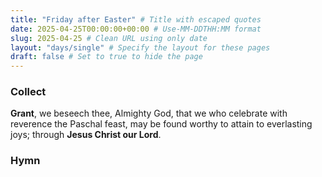 ```yaml
---
title: "Friday after Easter" # Title with escaped quotes
date: 2025-04-25T00:00:00+00:00 # Use-MM-DDTHH:MM format
slug: 2025-04-25 # Clean URL using only date
layout: "days/single" # Specify the layout for these pages
draft: false # Set to true to hide the page
---
```


### Collect

**Grant**, we beseech thee, Almighty God, that we who celebrate with reverence the Paschal feast, may be found worthy to attain to everlasting joys; through **Jesus Christ our Lord**.


### Hymn